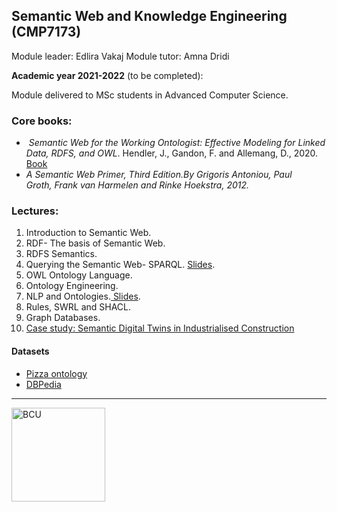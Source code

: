<h2>Semantic Web and Knowledge Engineering (CMP7173)</h2>
<p>Module leader: Edlira Vakaj Module tutor: Amna Dridi</p>
<p><b>Academic year 2021-2022</b> (to be completed):</p>
  
<p>Module delivered to MSc students in Advanced Computer Science.</p>
<h3>Core books:</h3>
<ul>
<li>&nbsp;<em>Semantic Web for the Working Ontologist: Effective Modeling for Linked Data, RDFS, and OWL</em>. Hendler, J., Gandon, F. and Allemang, D., 2020. <a href="https://www.amazon.co.uk/Semantic-Web-Working-Ontologist-Effective/dp/1450376142/ref=asc_df_1450376142/?tag=googshopuk-21&amp;linkCode=df0&amp;hvadid=463092568931&amp;hvpos=&amp;hvnetw=g&amp;hvrand=3035465713406214285&amp;hvpone=&amp;hvptwo=&amp;hvqmt=&amp;hvdev=c&amp;hvdvcmdl=&amp;hvlocint=&amp;hvlocphy=9045539&amp;hvtargid=pla-939144926083&amp;psc=1&amp;th=1&amp;psc=1">Book</a></li>
  <li><em>A Semantic Web Primer, Third Edition.By Grigoris Antoniou, Paul Groth, Frank van Harmelen and Rinke Hoekstra, 2012.</em></li>
</ul>
<h3>Lectures:</h3>
<ol>
<li>Introduction to Semantic Web.</li>
<li>RDF- The basis of Semantic Web.
<li>RDFS Semantics.</li>
<li>Querying the Semantic Web- SPARQL.&nbsp;<a href="https://github.com/EdliraK/teaching/blob/main/bcu/SPARQL.pdf">Slides</a>.</li>
<li>OWL Ontology Language.&nbsp;</li>
<li>Ontology Engineering.</li>
<li>NLP and Ontologies.<a href="https://github.com/EdliraK/teaching/blob/main/bcu/NLP-The%20Power%20of%20Words.pdf">&nbsp;Slides</a>.</li>
<li>Rules, SWRL and SHACL.</li>
<li>Graph Databases.</li>
<li><a href="http://ceur-ws.org/Vol-2887/paper1.pdf">Case study: Semantic Digital Twins in Industrialised Construction</a></li>
</ol>
<h4><a id="user-content-datasets" class="anchor" href="https://github.com/turing-knowledge-graphs/teaching/tree/main/city#datasets" aria-hidden="true"></a>Datasets</h4>
<ul>
<li><a href="https://protege.stanford.edu/ontologies/pizza/pizza.owl" rel="nofollow">Pizza ontology</a></li>
<li><a href="https://dbpedia.org/sparql" rel="nofollow">DBPedia</a></li>
</ul>
<hr />
<p><a href="https://github.com/turing-knowledge-graphs/teaching/blob/main/city/city-logo.jpg" target="_blank" rel="noopener noreferrer"><img src="https://github.com/EdliraK/teaching/blob/main/bcu/download.jpg" alt="BCU" width="150" /></a>&nbsp;<a href="https://www.city.ac.uk/" rel="nofollow"></a></p>
